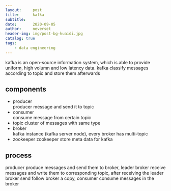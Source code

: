 ```yaml
---
layout:     post
title:      kafka
subtitle:   
date:       2020-09-05
author:     neverset
header-img: img/post-bg-kuaidi.jpg
catalog: true
tags:
    - data engineering
---
```

kafka is an open-source information system, which is able to provide uniform, high volumn and low latency data. kafka classify messages according to topic and store them afterwards

## components
* producer  
producer message and send it to topic
* consumer  
consume message from certain topic
* topic 
cluster of messages with same type
* broker    
kafka instance (kafka server node), every broker has multi-topic
* zookeeper 
zookeeper store meta data for kafka

## process
producer produce messages and send them to broker, leader broker receive messages and write them to corresponding topic, after receiving the leader broker send follow broker a copy, consumer consume messages in the broker
